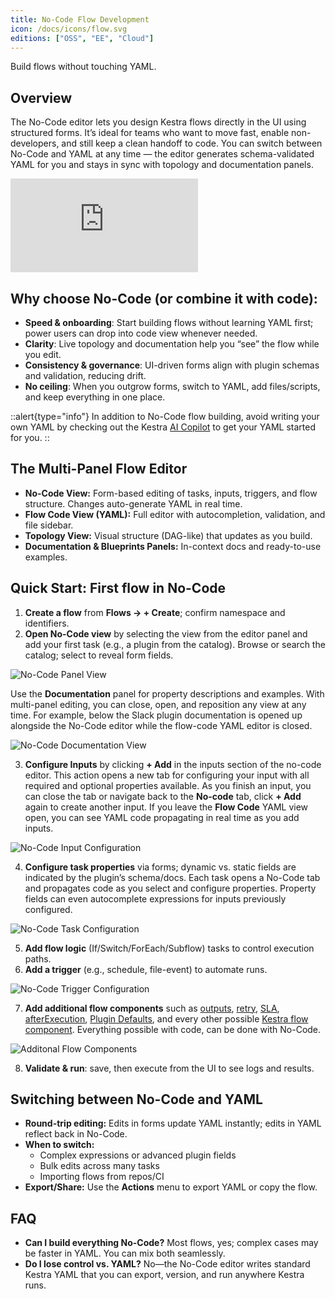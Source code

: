 ```yaml
---
title: No-Code Flow Development
icon: /docs/icons/flow.svg
editions: ["OSS", "EE", "Cloud"]
---
```


Build flows without touching YAML.

## Overview

The No-Code editor lets you design Kestra flows directly in the UI using structured forms. It’s ideal for teams who want to move fast, enable non-developers, and still keep a clean handoff to code. You can switch between No-Code and YAML at any time — the editor generates schema-validated YAML for you and stays in sync with topology and documentation panels.

<div class="video-container">
  <iframe src="https://www.youtube.com/embed/SGlzRmJqFBI?si=O8XFpPH6UgSJehnm" title="YouTube video player" frameborder="0" allow="accelerometer; autoplay; clipboard-write; encrypted-media; gyroscope; picture-in-picture; web-share" referrerpolicy="strict-origin-when-cross-origin" allowfullscreen></iframe>
</div>

## Why choose No-Code (or combine it with code):

- **Speed & onboarding**: Start building flows without learning YAML first; power users can drop into code view whenever needed. 
- **Clarity**: Live topology and documentation help you “see” the flow while you edit. 
- **Consistency & governance**: UI-driven forms align with plugin schemas and validation, reducing drift. 
- **No ceiling**: When you outgrow forms, switch to YAML, add files/scripts, and keep everything in one place.

::alert{type="info"}
In addition to No-Code flow building, avoid writing your own YAML by checking out the Kestra [AI Copilot](../ai-tools/ai-copilot.md) to get your YAML started for you.
::

## The Multi-Panel Flow Editor

- **No-Code View:** Form-based editing of tasks, inputs, triggers, and flow structure. Changes auto-generate YAML in real time.
- **Flow Code View (YAML):** Full editor with autocompletion, validation, and file sidebar.
- **Topology View:** Visual structure (DAG-like) that updates as you build.
- **Documentation & Blueprints Panels:** In-context docs and ready-to-use examples.

## Quick Start: First flow in No-Code

1. **Create a flow** from **Flows → + Create**; confirm namespace and identifiers.
2. **Open No-Code view** by selecting the view from the editor panel and add your first task (e.g., a plugin from the catalog). Browse or search the catalog; select to reveal form fields.

![No-Code Panel View](/docs/no-code/no-code-flow-panel.png)

Use the **Documentation** panel for property descriptions and examples. With multi-panel editing, you can close, open, and reposition any view at any time. For example, below the Slack plugin documentation is opened up alongside the No-Code editor while the flow-code YAML editor is closed.

![No-Code Documentation View](/docs/no-code/multi-panel.png)

3. **Configure Inputs** by clicking **+ Add** in the inputs section of the no-code editor. This action opens a new tab for configuring your input with all required and optional properties available. As you finish an input, you can close the tab or navigate back to the **No-code** tab, click **+ Add** again to create another input. If you leave the **Flow Code** YAML view open, you can see YAML code propagating in real time as you add inputs.

![No-Code Input Configuration](/docs/no-code/no-code-inputs.png)

4. **Configure task properties** via forms; dynamic vs. static fields are indicated by the plugin’s schema/docs. Each task opens a No-Code tab and propagates code as you select and configure properties. Property fields can even autocomplete expressions for inputs previously configured.

![No-Code Task Configuration](/docs/no-code/no-code-tasks.png)

5. **Add flow logic** (If/Switch/ForEach/Subflow) tasks to control execution paths.
6. **Add a trigger** (e.g., schedule, file-event) to automate runs.

![No-Code Trigger Configuration](/docs/no-code/no-code-trigger.png)

7. **Add additional flow components** such as [outputs](../04.workflow-components/06.outputs.md), [retry](../04.workflow-components/12.retries.md), [SLA](../04.workflow-components/18.sla.md), [afterExecution](../04.workflow-components/20.afterexecution.md), [Plugin Defaults](../04.workflow-components/09.plugin-defaults.md), and every other possible [Kestra flow component](../04.workflow-components/index.md). Everything possible with code, can be done with No-Code.

![Additonal Flow Components](/docs/no-code/additional-components.png)

8. **Validate & run**: save, then execute from the UI to see logs and results.

## Switching between No-Code and YAML

- **Round-trip editing:** Edits in forms update YAML instantly; edits in YAML reflect back in No-Code.
- **When to switch:**
  - Complex expressions or advanced plugin fields
  - Bulk edits across many tasks
  - Importing flows from repos/CI
- **Export/Share:** Use the **Actions** menu to export YAML or copy the flow.

## FAQ

- **Can I build everything No-Code?** Most flows, yes; complex cases may be faster in YAML. You can mix both seamlessly.
- **Do I lose control vs. YAML?** No—the No-Code editor writes standard Kestra YAML that you can export, version, and run anywhere Kestra runs.
